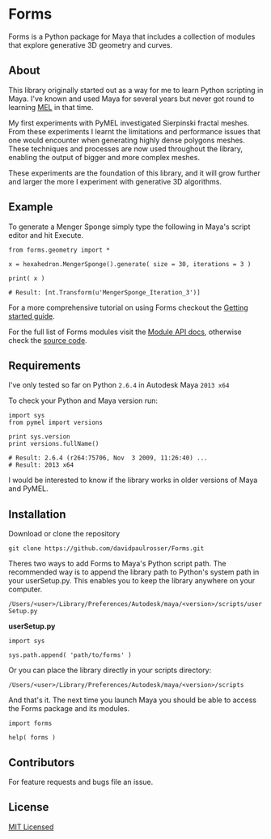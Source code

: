 # Forms

Forms is a Python package for Maya that includes a collection of modules that explore generative 3D geometry and curves.


## About

This library originally started out as a way for me to learn Python scripting in Maya. I've known and used Maya for several years but never got round to learning [MEL](http://en.wikipedia.org/wiki/Maya_Embedded_Language "Maya Embedded Language") in that time.

My first experiments with PyMEL investigated Sierpinski fractal meshes.
From these experiments I learnt the limitations and performance issues that one would encounter when generating highly dense polygons meshes. These techniques and processes are now used throughout the library, enabling the output of bigger and more complex meshes.

These experiments are the foundation of this library, and it will grow further and larger the more I experiment with generative 3D algorithms.  


## Example

To generate a Menger Sponge simply type the following in Maya's script editor and hit Execute.

```
from forms.geometry import *

x = hexahedron.MengerSponge().generate( size = 30, iterations = 3 )

print( x )

# Result: [nt.Transform(u'MengerSponge_Iteration_3')]
```

For a more comprehensive tutorial on using Forms checkout the [Getting started guide](/ "Getting started guide").

For the full list of Forms modules visit the [Module API docs](/ "Module API docs"), otherwise check the [source code](/ "source code"). 


## Requirements

I've only tested so far on Python ```2.6.4``` in Autodesk Maya ```2013 x64```

To check your Python and Maya version run:

```
import sys
from pymel import versions

print sys.version    
print versions.fullName()

# Result: 2.6.4 (r264:75706, Nov  3 2009, 11:26:40) ...
# Result: 2013 x64
```

I would be interested to know if the library works in older versions of Maya and PyMEL.


## Installation

Download or clone the repository

```git clone https://github.com/davidpaulrosser/Forms.git```


Theres two ways to add Forms to Maya's Python script path. The recommended way is to append the library path to Python's system path in your userSetup.py. This enables you to keep the library anywhere on your computer.

```/Users/<user>/Library/Preferences/Autodesk/maya/<version>/scripts/userSetup.py```

**userSetup.py**

```
import sys

sys.path.append( 'path/to/forms' )    
```

Or you can place the library directly in your scripts directory:

```/Users/<user>/Library/Preferences/Autodesk/maya/<version>/scripts```

And that's it. The next time you launch Maya you should be able to access the Forms package and its modules.

```
import forms

help( forms ) 
```

## Contributors

For feature requests and bugs file an issue.

## License

[MIT Licensed](https://github.com/davidpaulrosser/Forms/blob/master/README.md "MIT Licensed")

